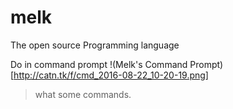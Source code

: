 # melk
The open source Programming language

Do in command prompt
!(Melk's Command Prompt)[http://catn.tk/f/cmd_2016-08-22_10-20-19.png]
> what some commands.
